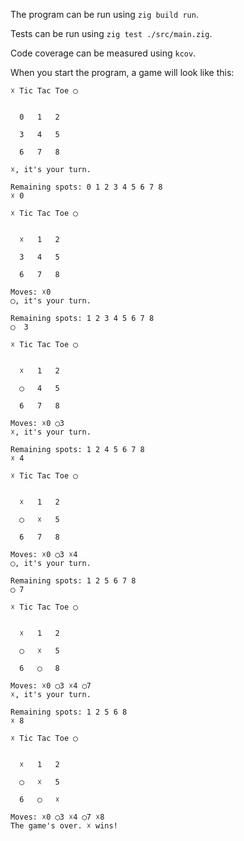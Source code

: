 The program can be run using `zig build run`.

Tests can be run using `zig test ./src/main.zig`.

Code coverage can be measured using `kcov`.

When you start the program, a game will look like this:

```
☓ Tic Tac Toe ◯


  0   1   2  

  3   4   5  

  6   7   8  

☓, it's your turn.

Remaining spots: 0 1 2 3 4 5 6 7 8 
☓ 0 

☓ Tic Tac Toe ◯


  ☓   1   2  

  3   4   5  

  6   7   8  

Moves: ☓0 
◯, it's your turn.

Remaining spots: 1 2 3 4 5 6 7 8 
◯  3

☓ Tic Tac Toe ◯


  ☓   1   2  

  ◯   4   5  

  6   7   8  

Moves: ☓0 ◯3 
☓, it's your turn.

Remaining spots: 1 2 4 5 6 7 8 
☓ 4

☓ Tic Tac Toe ◯


  ☓   1   2  

  ◯   ☓   5  

  6   7   8  

Moves: ☓0 ◯3 ☓4 
◯, it's your turn.

Remaining spots: 1 2 5 6 7 8 
◯ 7

☓ Tic Tac Toe ◯


  ☓   1   2  

  ◯   ☓   5  

  6   ◯   8  

Moves: ☓0 ◯3 ☓4 ◯7 
☓, it's your turn.

Remaining spots: 1 2 5 6 8 
☓ 8

☓ Tic Tac Toe ◯


  ☓   1   2  

  ◯   ☓   5  

  6   ◯   ☓  

Moves: ☓0 ◯3 ☓4 ◯7 ☓8 
The game's over. ☓ wins!
```
